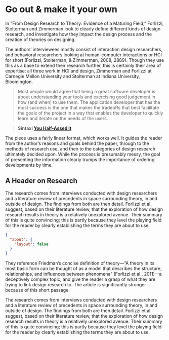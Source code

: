 # Go out &amp; make it your own

In &ldquo;From Design Research to Theory: Evidence of a Maturing Field,&rdquo; Forlizzi, Stolterman and Zimmerman look to clearly define different kinds of design research, and investigate how they impact the design process and the creation of theories on designing.

The authors&rsquo; interviewees mostly consist of interaction design researchers, and behavioral researchers looking at human-computer interactions or HCI for short (Forlizzi, Stolterman, &amp; Zimmerman, 2008, 2889). Though they use this as a base to extend their research further, this is certainly their area of expertise: all three work in HCI and design, Zimmerman and Forlizzi at Carnegie Mellon University and Stolterman at Indiana University, Bloomington.

> Most people would agree that being a great software developer is about understanding your tools and exercising good judgement in how (and when) to use them. The application developer that has the most success is the one that makes the tradeoffs that best facilitate the goals of the project in a way that enables the developer to quickly learn and iterate on the needs of the users.

> **Sintaxi [You Half-Assed It](http://sintaxi.com/you-half-assed-it)**

The piece uses a fairly linear format, which works well. It guides the reader from the author&rsquo;s reasons and goals behind the paper, through to the methods of research use, and then to the categories of design research ultimately decided upon. While the process is presumably messy, the goal of presenting the information clearly trumps the importance of ordering developments by time.

## A Header on Research

<div class="pullquote" data-pullquote="They reference Friedman&rsquo;s concise definition of theory&mdash;&ldquo;A theory in its most basic form can be thought of as a model that describes the structure, relationships, and influences between phenomena&rdquo;">
</div>

The research comes from interviews conducted with design researchers and a literature review of precedents in space surrounding theory, in and outside of design. The findings from both are then detail. Forlizzi et al. suggest, based on their literature review, that the exploration of how design research results in theory is a relatively unexplored avenue. Their summary of this is quite convincing; this is partly because they level the playing field for the reader by clearly establishing the terms they are about to use.

```json
{
  "about": {
    "layout": false
  }
}
```

They reference Friedman&rsquo;s concise definition of theory&mdash;&ldquo;A theory in its most basic form can be thought of as a model that describes the structure, relationships, and influences between phenomena&rdquo; (Forlizzi et al., 2011)&mdash;a deceptively complex topic, and give the reader a grasp of what they are trying to link design research to. The article is significantly stronger because of this short passage.

The research comes from interviews conducted with design researchers and a literature review of precedents in space surrounding theory, in and outside of design. The findings from both are then detail. Forlizzi et al. suggest, based on their literature review, that the exploration of how design research results in theory is a relatively unexplored avenue. Their summary of this is quite convincing; this is partly because they level the playing field for the reader by clearly establishing the terms they are about to use.